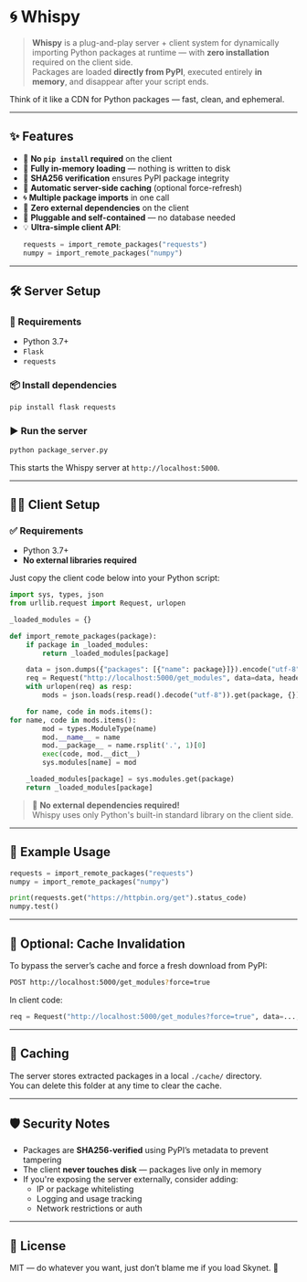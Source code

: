 # 🌀 Whispy

> **Whispy** is a plug-and-play server + client system for dynamically importing Python packages at runtime — with **zero installation** required on the client side.  
Packages are loaded **directly from PyPI**, executed entirely **in memory**, and disappear after your script ends.

Think of it like a CDN for Python packages — fast, clean, and ephemeral.

---

## ✨ Features

- 🚫 **No `pip install` required** on the client
- 🧠 **Fully in-memory loading** — nothing is written to disk
- 🔐 **SHA256 verification** ensures PyPI package integrity
- 💾 **Automatic server-side caching** (optional force-refresh)
- 🌀 **Multiple package imports** in one call
- 🧩 **Zero external dependencies** on the client
- 🔁 **Pluggable and self-contained** — no database needed
- 💡 **Ultra-simple client API**:
    ```python
    requests = import_remote_packages("requests")
    numpy = import_remote_packages("numpy")
    ```

---

## 🛠️ Server Setup

### 🔧 Requirements

- Python 3.7+
- `Flask`
- `requests`

### 📦 Install dependencies

```bash
pip install flask requests
```

### ▶️ Run the server

```bash
python package_server.py
```

This starts the Whispy server at `http://localhost:5000`.

---

## 🧑‍💻 Client Setup

### ✅ Requirements
- Python 3.7+
- **No external libraries required**

Just copy the client code below into your Python script:

```python
import sys, types, json
from urllib.request import Request, urlopen

_loaded_modules = {}

def import_remote_packages(package):
    if package in _loaded_modules:
        return _loaded_modules[package]

    data = json.dumps({"packages": [{"name": package}]}).encode("utf-8")
    req = Request("http://localhost:5000/get_modules", data=data, headers={"Content-Type": "application/json"})
    with urlopen(req) as resp:
        mods = json.loads(resp.read().decode("utf-8")).get(package, {})

    for name, code in mods.items():
for name, code in mods.items():
        mod = types.ModuleType(name)
        mod.__name__ = name
        mod.__package__ = name.rsplit('.', 1)[0]
        exec(code, mod.__dict__)
        sys.modules[name] = mod

    _loaded_modules[package] = sys.modules.get(package)
    return _loaded_modules[package]
```

> 🧩 **No external dependencies required!**  
> Whispy uses only Python's built-in standard library on the client side.

---

## 🧪 Example Usage

```python
requests = import_remote_packages("requests")
numpy = import_remote_packages("numpy")

print(requests.get("https://httpbin.org/get").status_code)
numpy.test()
```

---

## 🔄 Optional: Cache Invalidation

To bypass the server’s cache and force a fresh download from PyPI:

```bash
POST http://localhost:5000/get_modules?force=true
```

In client code:
```python
req = Request("http://localhost:5000/get_modules?force=true", data=..., headers=...)
```

---

## 📁 Caching

The server stores extracted packages in a local `./cache/` directory.  
You can delete this folder at any time to clear the cache.

---

## 🛡️ Security Notes

- Packages are **SHA256-verified** using PyPI’s metadata to prevent tampering
- The client **never touches disk** — packages live only in memory
- If you're exposing the server externally, consider adding:
  - IP or package whitelisting
  - Logging and usage tracking
  - Network restrictions or auth

---

## 📜 License

MIT — do whatever you want, just don’t blame me if you load Skynet. 🤖
